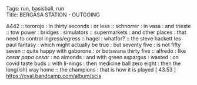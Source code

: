 Tags: run, basisball, run  
Title: BERGÅSA STATION - OUTGOING
  
∆442 :: tororojo : in thirty seconds : or less :: schnorrer : in vasa : and trieste :: tow power : bridges : simulators :: supermarkets : and other places : that need to control ingress/egress :: hagel : whatfor? :: the steve hackett les paul fantasy : which might actually be true : but seventy five : is not fifty seven :: quite happy with gaborone : or botswana thirty five :: alfredo : like _cesar papa cesar_ : no almonds : and with green aspargus : wasted : on covid taste buds :: with li-nings : then medicine ball zero eight : then the long(ish) way home :: the champions : that is how it is played
[ 43.53 ]
<https://oval.bandcamp.com/album/scis>  
